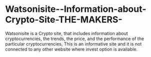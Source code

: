 # Watsonisite--Information-about-Crypto-Site-THE-MAKERS-
Watsonisite is a Crypto site, that includes information about cryptocurrencies, the trends, the price, and the performance of the particular cryptocurrencies, This is an informative site and it is not connected to any other website where invest option is available.
